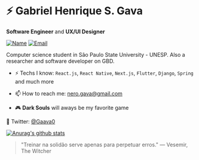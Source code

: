# ⚡ Gabriel Henrique S. Gava  

**Software Engineer** and **UX/UI Designer** 

[![Name](https://user-images.githubusercontent.com/31636577/120701140-de5a7a80-c488-11eb-9b85-e06e9b758a04.png)](https://www.linkedin.com/in/gabriel-gava/) 
[![Email](https://user-images.githubusercontent.com/31636577/120701148-e1556b00-c488-11eb-9a2d-1b175081e932.png)](mailto:nero.gava@gmail.com)

Computer science student in São Paulo State University - UNESP. Also a researcher and software developer on GBD. 

- ⚡ Techs I know: ```React.js```, ```React Native```, ```Next.js```, ```Flutter```, ```Django```, ```Spring``` and much more

- 📫 How to reach me: nero.gava@gmail.com

- 🎮 **Dark Souls** will aways be my favorite game

🚀 Twitter: [@Gaava0](https://twitter.com/Gaava0)

[![Anurag's github stats](https://github-readme-stats.vercel.app/api?username=gabrielgaava&theme=blue-green)](https://github.com/anuraghazra/github-readme-stats)

> "Treinar na solidão serve apenas para perpetuar erros."
> ― Vesemir, The Witcher
